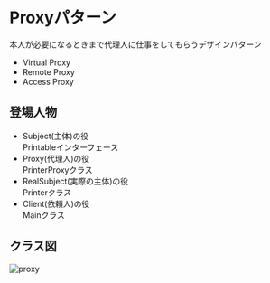 # Proxyパターン
本人が必要になるときまで代理人に仕事をしてもらうデザインパターン

- Virtual Proxy
- Remote Proxy
- Access Proxy

## 登場人物
- Subject(主体)の役  
Printableインターフェース
- Proxy(代理人)の役  
PrinterProxyクラス
- RealSubject(実際の主体)の役  
Printerクラス
- Client(依頼人)の役  
Mainクラス

## クラス図
![proxy](https://user-images.githubusercontent.com/11749585/34570231-6fe78fa8-f1ae-11e7-9650-62fb97ba96dd.jpg)
